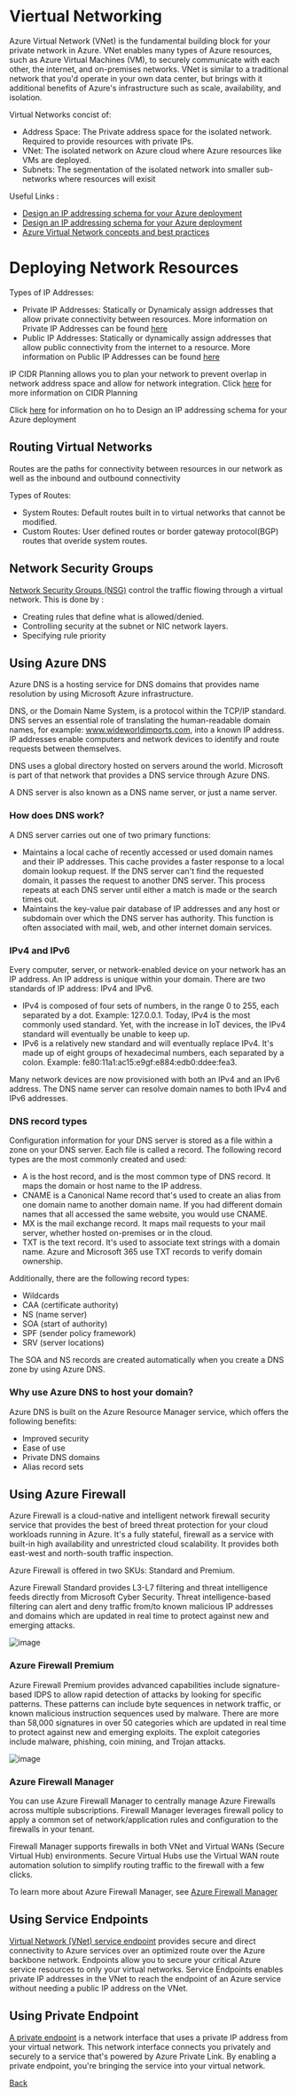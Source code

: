 # Viertual Networking

Azure Virtual Network (VNet) is the fundamental building block for your private network in Azure. VNet enables many types of Azure resources, such as Azure Virtual Machines (VM), to securely communicate with each other, the internet, and on-premises networks. VNet is similar to a traditional network that you'd operate in your own data center, but brings with it additional benefits of Azure's infrastructure such as scale, availability, and isolation.

Virtual Networks concist of:

- Address Space: The Private address space for the isolated network. Required to provide resources with private IPs.
- VNet: The isolated network on Azure cloud where Azure resources like VMs are deployed.
- Subnets: The segmentation of the isolated network into smaller sub-networks where resources will exisit

Useful Links :
- [Design an IP addressing schema for your Azure deployment](https://docs.microsoft.com/en-us/learn/modules/design-ip-addressing-for-azure/)
- [Design an IP addressing schema for your Azure deployment](https://docs.microsoft.com/en-us/learn/modules/configure-network-for-azure-virtual-machines/)
- [Azure Virtual Network concepts and best practices](https://docs.microsoft.com/en-us/azure/virtual-network/concepts-and-best-practices)

# Deploying Network Resources 

Types of IP Addresses:

- Private IP Addresses: Statically or Dynamicaly assign addresses that allow private connectivity between resources. More information on Private IP Addresses can be found [here](https://docs.microsoft.com/en-us/azure/virtual-network/ip-services/private-ip-addresses)
- Public IP Addresses: Statically or dynamically assign addresses that allow public connectivity from the internet to a resource. More information on Public IP Addresses can be found [here](https://docs.microsoft.com/en-us/azure/virtual-network/ip-services/public-ip-addresses)


IP CIDR Planning allows you to plan your network to prevent overlap in network address space and allow for network integration. Click [here](https://en.wikipedia.org/wiki/Classless_Inter-Domain_Routing) for more information on CIDR Planning 

Click [here](https://docs.microsoft.com/en-us/learn/modules/design-ip-addressing-for-azure/) for information on ho to Design an IP addressing schema for your Azure deployment

## Routing Virtual Networks

Routes are the paths for connectivity between resources in our network as well as the inbound and outbound connectivity

Types of Routes:

- System Routes: Default routes built in to virtual networks that cannot be modified.
- Custom Routes: User defined routes or border gateway protocol(BGP) routes that overide system routes.

## Network Security Groups

[Network Security Groups (NSG)](https://docs.microsoft.com/en-us/azure/virtual-network/network-security-groups-overview) control the traffic flowing through a virtual network. This is done by :

- Creating rules that define what is allowed/denied.
- Controlling security at the subnet or NIC network layers.
- Specifying rule priority

## Using Azure DNS

Azure DNS is a hosting service for DNS domains that provides name resolution by using Microsoft Azure infrastructure.

DNS, or the Domain Name System, is a protocol within the TCP/IP standard. DNS serves an essential role of translating the human-readable domain names, for example: www.wideworldimports.com, into a known IP address. IP addresses enable computers and network devices to identify and route requests between themselves.

DNS uses a global directory hosted on servers around the world. Microsoft is part of that network that provides a DNS service through Azure DNS.

A DNS server is also known as a DNS name server, or just a name server.

### How does DNS work?

A DNS server carries out one of two primary functions:

- Maintains a local cache of recently accessed or used domain names and their IP addresses. This cache provides a faster response to a local domain lookup request. If the DNS server can't find the requested domain, it passes the request to another DNS server. This process repeats at each DNS server until either a match is made or the search times out.
- Maintains the key-value pair database of IP addresses and any host or subdomain over which the DNS server has authority. This function is often associated with mail, web, and other internet domain services.

### IPv4 and IPv6
Every computer, server, or network-enabled device on your network has an IP address. An IP address is unique within your domain. There are two standards of IP address: IPv4 and IPv6.

- IPv4 is composed of four sets of numbers, in the range 0 to 255, each separated by a dot. Example: 127.0.0.1. Today, IPv4 is the most commonly used standard. Yet, with the increase in IoT devices, the IPv4 standard will eventually be unable to keep up.
- IPv6 is a relatively new standard and will eventually replace IPv4. It's made up of eight groups of hexadecimal numbers, each separated by a colon. Example: fe80:11a1:ac15:e9gf:e884:edb0:ddee:fea3.

Many network devices are now provisioned with both an IPv4 and an IPv6 address. The DNS name server can resolve domain names to both IPv4 and IPv6 addresses.

### DNS record types
Configuration information for your DNS server is stored as a file within a zone on your DNS server. Each file is called a record. The following record types are the most commonly created and used:

- A is the host record, and is the most common type of DNS record. It maps the domain or host name to the IP address.
- CNAME is a Canonical Name record that's used to create an alias from one domain name to another domain name. If you had different domain names that all accessed the same website, you would use CNAME.
- MX is the mail exchange record. It maps mail requests to your mail server, whether hosted on-premises or in the cloud.
- TXT is the text record. It's used to associate text strings with a domain name. Azure and Microsoft 365 use TXT records to verify domain ownership.

Additionally, there are the following record types:

- Wildcards
- CAA (certificate authority)
- NS (name server)
- SOA (start of authority)
- SPF (sender policy framework)
- SRV (server locations)

The SOA and NS records are created automatically when you create a DNS zone by using Azure DNS.

### Why use Azure DNS to host your domain?

Azure DNS is built on the Azure Resource Manager service, which offers the following benefits:

- Improved security
- Ease of use
- Private DNS domains
- Alias record sets

## Using Azure Firewall

Azure Firewall is a cloud-native and intelligent network firewall security service that provides the best of breed threat protection for your cloud workloads running in Azure. It's a fully stateful, firewall as a service with built-in high availability and unrestricted cloud scalability. It provides both east-west and north-south traffic inspection.

Azure Firewall is offered in two SKUs: Standard and Premium.

Azure Firewall Standard provides L3-L7 filtering and threat intelligence feeds directly from Microsoft Cyber Security. Threat intelligence-based filtering can alert and deny traffic from/to known malicious IP addresses and domains which are updated in real time to protect against new and emerging attacks.

![image](img/firewall-standard.png)

### Azure Firewall Premium

Azure Firewall Premium provides advanced capabilities include signature-based IDPS to allow rapid detection of attacks by looking for specific patterns. These patterns can include byte sequences in network traffic, or known malicious instruction sequences used by malware. There are more than 58,000 signatures in over 50 categories which are updated in real time to protect against new and emerging exploits. The exploit categories include malware, phishing, coin mining, and Trojan attacks.

![image](img/firewall-premium.png)

### Azure Firewall Manager
You can use Azure Firewall Manager to centrally manage Azure Firewalls across multiple subscriptions. Firewall Manager leverages firewall policy to apply a common set of network/application rules and configuration to the firewalls in your tenant.

Firewall Manager supports firewalls in both VNet and Virtual WANs (Secure Virtual Hub) environments. Secure Virtual Hubs use the Virtual WAN route automation solution to simplify routing traffic to the firewall with a few clicks.

To learn more about Azure Firewall Manager, see [Azure Firewall Manager](https://docs.microsoft.com/en-us/azure/firewall-manager/overview)

## Using Service Endpoints

[Virtual Network (VNet) service endpoint](https://docs.microsoft.com/en-us/azure/virtual-network/virtual-network-service-endpoints-overview) provides secure and direct connectivity to Azure services over an optimized route over the Azure backbone network. Endpoints allow you to secure your critical Azure service resources to only your virtual networks. Service Endpoints enables private IP addresses in the VNet to reach the endpoint of an Azure service without needing a public IP address on the VNet.


## Using Private Endpoint

[A private endpoint](https://docs.microsoft.com/en-us/azure/private-link/private-endpoint-overview) is a network interface that uses a private IP address from your virtual network. This network interface connects you privately and securely to a service that's powered by Azure Private Link. By enabling a private endpoint, you're bringing the service into your virtual network.

[Back](ReadMe.md)
